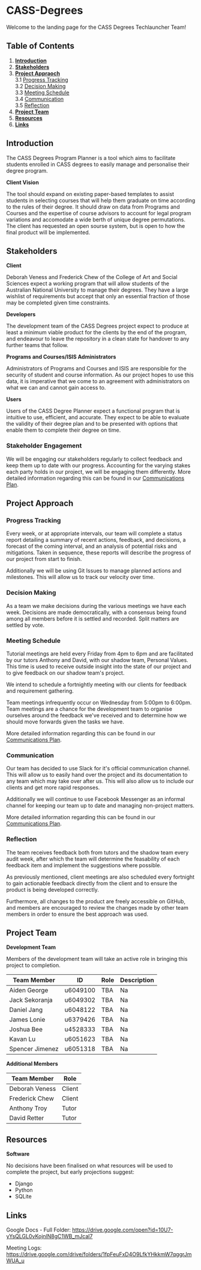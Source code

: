 # CASS-Degrees
Welcome to the landing page for the CASS Degrees Techlauncher Team! 


## Table of Contents
1. [**Introduction**](#introduction)
2. [**Stakeholders**](#stakeholders)
3. [**Project Appraoch**](#project-approach)  
  3.1 [Progress Tracking](#progress-tracking)  
  3.2 [Decision Making](#decision-making)  
  3.3 [Meeting Schedule](#meeting-schedule)  
  3.4 [Communication](#communication)  
  3.5 [Reflection](#reflection)
4. [**Project Team**](#project-team)
5. [**Resources**](#resources)
6. [**Links**](#links)


## Introduction
The CASS Degrees Program Planner is a tool which aims to facilitate students enrolled in CASS degrees to easily manage and personalise their degree program. 

**Client Vision**

The tool should expand on existing paper-based templates to assist students in selecting courses that will help them graduate on time according to the rules of their degree. It should draw on data from Programs and Courses and the expertise of course advisors to account for legal program variations and accomodate a wide berth of unique degree permutations. The client has requested an open sourse system, but is open to how the final product will be implemented. 


## Stakeholders

**Client**

Deborah Veness and Frederick Chew of the College of Art and Social Sciences expect a working program that will allow students of the Australian National University to manage their degrees. They have a large wishlist of requirements but accept that only an essential fraction of those may be completed given time constraints.

**Developers**

The development team of the CASS Degrees project expect to produce at least a minimum viable product for the clients by the end of the program, and endeavour to leave the repository in a clean state for handover to any further teams that follow.

**Programs and Courses/ISIS Administrators** 

Administrators of Programs and Courses and ISIS are responsible for the security of student and course information. As our project hopes to use this data, it is imperative that we come to an agreement with administrators on what we can and cannot gain access to. 

**Users**

Users of the CASS Degree Planner expect a functional program that is intuitive to use, efficient, and accurate. They expect to be able to evaluate the validity of their degree plan and to be presented with options that enable them to complete their degree on time. 

### Stakeholder Engagement
We will be engaging our stakeholders regularly to collect feedback and keep them up to date with our progress. Accounting for the varying stakes each party holds in our project, we will be engaging them differently. More detailed information regarding this can be found in our [Communications Plan](https://docs.google.com/document/d/14_TTOyZzZROlgy_2PFObUQcVHOLv-XMpO1PerCBhcNE?usp=sharing).

## Project Approach
### Progress Tracking
Every week, or at appropriate intervals, our team will complete a status report detailing a summary of recent actions, feedback, and decisions, a forecast of the coming interval, and an analysis of potential risks and mitigations. Taken in sequence, these reports will describe the progress of our project from start to finish. 

Additionally we will be using Git Issues to manage planned actions and milestones. This will allow us to track our velocity over time. 

### Decision Making
As a team we make decisions during the various meetings we have each week. Decisions are made democratically, with a consensus being found among all members before it is settled and recorded. Split matters are settled by vote. 

### Meeting Schedule
Tutorial meetings are held every Friday from 4pm to 6pm and are facilitated by our tutors Anthony and David, with our shadow team, Personal Values. This time is used to receive outside insight into the state of our project and to give feedback on our shadow team's project.

We intend to schedule a fortnightly meeting with our clients for feedback and requirement gathering.

Team meetings infrequently occur on Wednesday from 5:00pm to 6:00pm. Team meetings are a chance for the development team to organise ourselves around the feedback we've received and to determine how we should move forwards given the tasks we have.

More detailed information regarding this can be found in our [Communications Plan](https://docs.google.com/document/d/14_TTOyZzZROlgy_2PFObUQcVHOLv-XMpO1PerCBhcNE?usp=sharing).

### Communication
Our team has decided to use Slack for it's official communication channel. This will allow us to easily hand over the project and its documentation to any team which may take over after us. This will also allow us to include our clients and get more rapid responses.

Additionally we will continue to use Facebook Messenger as an informal channel for keeping our team up to date and managing non-project matters. 

More detailed information regarding this can be found in our [Communications Plan](https://docs.google.com/document/d/14_TTOyZzZROlgy_2PFObUQcVHOLv-XMpO1PerCBhcNE?usp=sharing).

### Reflection
The team receives feedback both from tutors and the shadow team every audit week, after which the team will determine the feasability of each feedback item and implement the suggestions where possible.

As previously mentioned, client meetings are also scheduled every fortnight to gain actionable feedback directly from the client and to ensure the product is being developed correctly.

Furthermore, all changes to the product are freely accessible on GitHub, and members are encouraged to review the changes made by other team members in order to ensure the best approach was used.


## Project Team

**Development Team**

Members of the development team will take an active role in bringing this project to completion.

| Team Member     | ID       | Role                  | Description                                                                    |
|-----------------|----------|-----------------------|--------------------------------------------------------------------------------|
| Aiden George    | u6049100 | TBA                   | Na                                                                             |
| Jack Sekoranja  | u6049302 | TBA                   | Na                                                                             |
| Daniel Jang     | u6048122 | TBA                   | Na                                                                             |
| James Lonie     | u6379426 | TBA                   | Na                                                                             |
| Joshua Bee      | u4528333 | TBA                   | Na                                                                             |
| Kavan Lu        | u6051623 | TBA                   | Na                                                                             |
| Spencer Jimenez | u6051318 | TBA                   | Na                                                                             |

**Additional Members**

| Team Member    | Role   |
| ---------------|--------|
| Deborah Veness | Client |
| Frederick Chew | Client |
| Anthony Troy   | Tutor  |
| David Retter   | Tutor  |


## Resources

**Software**

No decisions have been finalised on what resources will be used to complete the project, but early projections suggest:
* Django
* Python
* SQLite


## Links
Google Docs - Full Folder: https://drive.google.com/open?id=10U7-yYsQLGL0vKojnlN8gC1WB_mJcal7

Meeting Logs: https://drive.google.com/drive/folders/1fpFeuFxD4O9LfkYHkkmW7qggrJmWUA_u
